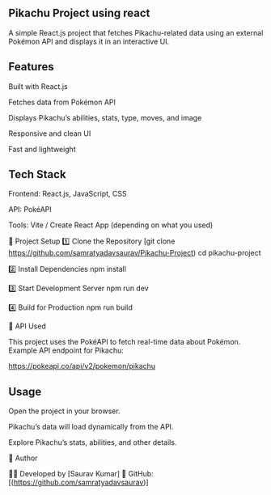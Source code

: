 ## Pikachu Project using react

A simple React.js project that fetches Pikachu-related data using an external Pokémon API and displays it in an interactive UI.

## Features

Built with React.js

Fetches data from Pokémon API

Displays Pikachu’s abilities, stats, type, moves, and image

Responsive and clean UI

Fast and lightweight


## Tech Stack

Frontend: React.js, JavaScript, CSS

API: PokéAPI

Tools: Vite / Create React App (depending on what you used)

📂 Project Setup
1️⃣ Clone the Repository
[git clone https://github.com/samratyadavsaurav/Pikachu-Project)
cd pikachu-project

2️⃣ Install Dependencies
npm install

3️⃣ Start Development Server
npm run dev

4️⃣ Build for Production
npm run build

🔑 API Used

This project uses the PokéAPI to fetch real-time data about Pokémon.
Example API endpoint for Pikachu:

https://pokeapi.co/api/v2/pokemon/pikachu

## Usage

Open the project in your browser.

Pikachu’s data will load dynamically from the API.

Explore Pikachu’s stats, abilities, and other details.




🧑 Author

👨‍💻 Developed by [Saurav Kumar]
🔗 GitHub: [(https://github.com/samratyadavsaurav)]

